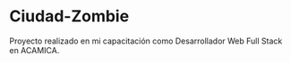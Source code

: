 # Ciudad-Zombie
Proyecto realizado en mi capacitación como Desarrollador Web Full Stack en ACAMICA.

